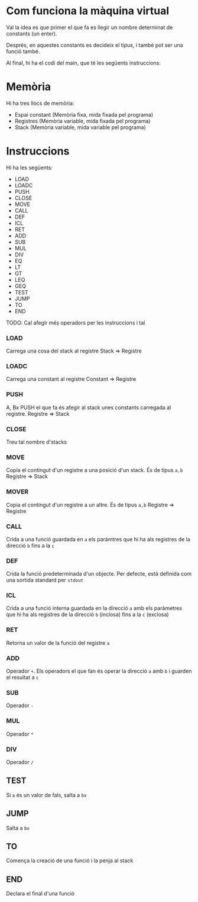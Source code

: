 # Com funciona la màquina virtual

Val la idea es que primer el que fa es llegir
un nombre determinat de constants (un enter).

Després, en aquestes constants es decideix el tipus,
i també pot ser una funció també.

Al final, hi ha el codi del main, que té les següents
instruccions:

# Memòria
Hi ha tres llocs de memòria:

- Espai constant (Memòria fixa, mida fixada pel programa)
- Registres (Memòria variable, mida fixada pel programa)
- Stack (Memòria variable, mida variable pel programa)

# Instruccions

Hi ha les següents:

- LOAD
- LOADC
- PUSH
- CLOSE
- MOVE
- CALL
- DEF
- ICL
- RET
- ADD
- SUB
- MUL
- DIV
- EQ
- LT
- GT
- LEQ
- GEQ
- TEST
- JUMP
- TO
- END

TODO: Cal afegir més operadors per les instruccions i tal

### LOAD
Carrega una cosa del stack al registre
Stack => Registre

### LOADC
Carrega una constant al registre
Constant => Registre

### PUSH

A, Bx
PUSH el que fa és afegir al stack unes constants carregada al registre.
Registre => Stack

### CLOSE

Treu tal nombre d'stacks


### MOVE

Copia el contingut d'un registre a una posició d'un stack. És de tipus `a,b`
Registre => Stack

### MOVER

Copia el contingut d'un registre a un altre. És de tipus `a,b`
Registre => Registre

### CALL

Crida a una funció guardada en `a` els paràmtres que hi ha als registres de la direcció `b` fins a la `c`

### DEF

Crida la funció predeterminada d'un objecte. Per defecte, està definida com una sortida standard per `stdout`

### ICL

Crida a una funció interna guardada en la direcció `a` amb els paràmetres que hi ha als registres de la direcció `b` (inclosa) fins a la `c` (exclosa)

### RET

Retorna un valor de la funció del registre `a`

### ADD

Operador `+`. Els operadors el que fan és operar la direcció `a` amb `b` i guarden el resultat a `c`

### SUB

Operador `-`

### MUL

Operador `*`

### DIV

Operador `/`

## TEST

Si `a` és un valor de fals, salta a `bx`

## JUMP

Salta a `bx`

## TO

Comença la creació de una funció i la penja al stack

## END

Declara el final d'una funció